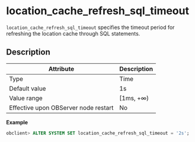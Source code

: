 # location_cache_refresh_sql_timeout

`location_cache_refresh_sql_timeout` specifies the timeout period for refreshing the location cache through SQL statements.

## Description

| Attribute | Description |
|------------------|-----------|
| Type | Time |
| Default value | 1s |
| Value range | \[1ms, +∞) |
| Effective upon OBServer node restart | No |

**Example**

```sql
obclient> ALTER SYSTEM SET location_cache_refresh_sql_timeout = '2s';
```
